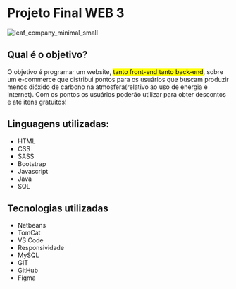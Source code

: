 # Projeto Final WEB 3 

![leaf_company_minimal_small](https://github.com/user-attachments/assets/121f83f5-33e2-41fa-bcd2-160c079d15e5)

## Qual é o objetivo? 
<p>
  O objetivo é programar um website, <mark>tanto front-end tanto back-end</mark>, sobre um e-commerce que distribui pontos para os usuários que buscam produzir menos dióxido de carbono na atmosfera(relativo ao uso de energia e internet).
  Com os pontos os usuários poderão utilizar para obter descontos e até itens gratuitos! 
</p>

## Linguagens utilizadas:
<ul>
  <li>HTML</li>
  <li>CSS</li>
  <li>SASS</li>
  <li>Bootstrap</li>
  <li>Javascript</li>
  <li>Java</li>
  <li>SQL</li>
</ul>

## Tecnologias utilizadas  
<ul>
  <li>Netbeans</li>
  <li>TomCat</li>
  <li>VS Code</li>
  <li>Responsividade</li>
  <li>MySQL</li>
  <li>GIT</li>
  <li>GitHub</li>
  <li>Figma</li>
</ul>

